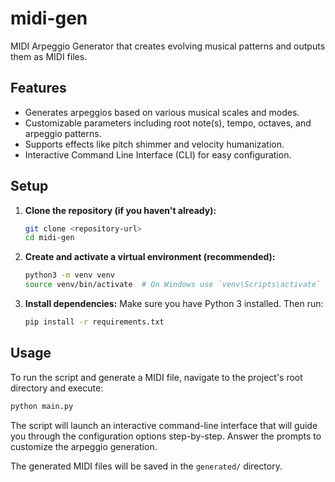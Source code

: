 # midi-gen

MIDI Arpeggio Generator that creates evolving musical patterns and outputs them as MIDI files.

## Features

- Generates arpeggios based on various musical scales and modes.
- Customizable parameters including root note(s), tempo, octaves, and arpeggio patterns.
- Supports effects like pitch shimmer and velocity humanization.
- Interactive Command Line Interface (CLI) for easy configuration.

## Setup

1.  **Clone the repository (if you haven't already):**

    ```bash
    git clone <repository-url>
    cd midi-gen
    ```

2.  **Create and activate a virtual environment (recommended):**

    ```bash
    python3 -m venv venv
    source venv/bin/activate  # On Windows use `venv\Scripts\activate`
    ```

3.  **Install dependencies:**
    Make sure you have Python 3 installed. Then run:
    ```bash
    pip install -r requirements.txt
    ```

## Usage

To run the script and generate a MIDI file, navigate to the project's root directory and execute:

```bash
python main.py
```

The script will launch an interactive command-line interface that will guide you through the configuration options step-by-step. Answer the prompts to customize the arpeggio generation.

The generated MIDI files will be saved in the `generated/` directory.
